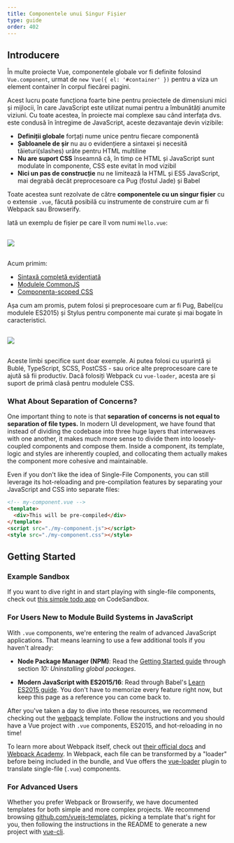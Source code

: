 ```yaml
---
title: Componentele unui Singur Fișier
type: guide
order: 402
---
```


## Introducere

În multe proiecte Vue, componentele globale vor fi definite folosind `Vue.component`, urmat de `new Vue({ el: '#container' })` pentru a viza un element container în corpul fiecărei pagini.

Acest lucru poate funcționa foarte bine pentru proiectele de dimensiuni mici și mijlocii, în care JavaScript este utilizat numai pentru a îmbunătăți anumite viziuni. Cu toate acestea, în proiecte mai complexe sau când interfața dvs. este condusă în întregime de JavaScript, aceste dezavantaje devin vizibile:

- **Definiții globale** forțați nume unice pentru fiecare componentă
- **Șabloanele de șir** nu au o evidențiere a sintaxei și necesită tăieturi(slashes) urâte pentru HTML multiline
- **Nu are suport CSS** înseamnă că, în timp ce HTML și JavaScript sunt modulate în componente, CSS este evitat în mod vizibil
- **Nici un pas de construcție** nu ne limitează la HTML și ES5 JavaScript, mai degrabă decât preprocesoare ca Pug (fostul Jade) și Babel

Toate acestea sunt rezolvate de către **componentele cu un singur fișier** cu o extensie `.vue`, făcută posibilă cu instrumente de construire cum ar fi Webpack sau Browserify.

Iată un exemplu de fișier pe care îl vom numi `Hello.vue`:

<img src="/images/vue-component.png" style="display: block; margin: 30px auto;">

Acum primim:

- [Sintaxă completă evidențiată](https://github.com/vuejs/awesome-vue#source-code-editing)
- [Modulele CommonJS](https://webpack.js.org/concepts/modules/#what-is-a-webpack-module)
- [Componenta-scoped CSS](https://vue-loader.vuejs.org/en/features/scoped-css.html)

Așa cum am promis, putem folosi și preprocesoare cum ar fi Pug, Babel(cu modulele ES2015) și Stylus pentru componente mai curate și mai bogate în caracteristici.

<img src="/images/vue-component-with-preprocessors.png" style="display: block; margin: 30px auto;">

Aceste limbi specifice sunt doar exemple. Ai putea folosi cu ușurință și Bublé, TypeScript, SCSS, PostCSS - sau orice alte preprocesoare care te ajută să fii productiv. Dacă folosiți Webpack cu `vue-loader`, acesta are și suport de primă clasă pentru modulele CSS.


### What About Separation of Concerns?

One important thing to note is that **separation of concerns is not equal to separation of file types.** In modern UI development, we have found that instead of dividing the codebase into three huge layers that interweaves with one another, it makes much more sense to divide them into loosely-coupled components and compose them. Inside a component, its template, logic and styles are inherently coupled, and collocating them actually makes the component more cohesive and maintainable.

Even if you don't like the idea of Single-File Components, you can still leverage its hot-reloading and pre-compilation features by separating your JavaScript and CSS into separate files:

``` html
<!-- my-component.vue -->
<template>
  <div>This will be pre-compiled</div>
</template>
<script src="./my-component.js"></script>
<style src="./my-component.css"></style>
```

## Getting Started

### Example Sandbox

If you want to dive right in and start playing with single-file components, check out [this simple todo app](https://codesandbox.io/s/o29j95wx9) on CodeSandbox.

### For Users New to Module Build Systems in JavaScript

With `.vue` components, we're entering the realm of advanced JavaScript applications. That means learning to use a few additional tools if you haven't already:

- **Node Package Manager (NPM)**: Read the [Getting Started guide](https://docs.npmjs.com/getting-started/what-is-npm) through section _10: Uninstalling global packages_.

- **Modern JavaScript with ES2015/16**: Read through Babel's [Learn ES2015 guide](https://babeljs.io/docs/learn-es2015/). You don't have to memorize every feature right now, but keep this page as a reference you can come back to.

After you've taken a day to dive into these resources, we recommend checking out the [webpack](https://vuejs-templates.github.io/webpack) template. Follow the instructions and you should have a Vue project with `.vue` components, ES2015, and hot-reloading in no time!

To learn more about Webpack itself, check out [their official docs](https://webpack.js.org/configuration/) and [Webpack Academy](https://webpack.academy/p/the-core-concepts). In Webpack, each file can be transformed by a "loader" before being included in the bundle, and Vue offers the [vue-loader](https://vue-loader.vuejs.org) plugin to translate single-file (`.vue`) components.

### For Advanced Users

Whether you prefer Webpack or Browserify, we have documented templates for both simple and more complex projects. We recommend browsing [github.com/vuejs-templates](https://github.com/vuejs-templates), picking a template that's right for you, then following the instructions in the README to generate a new project with [vue-cli](https://github.com/vuejs/vue-cli).
